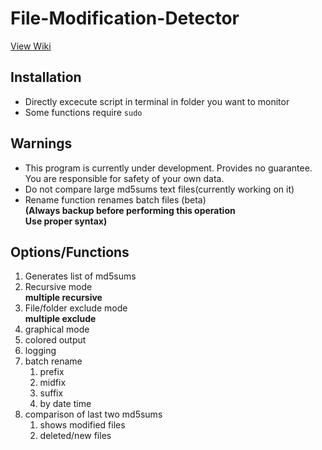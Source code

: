# File-Modification-Detector

[View Wiki](https://github.com/SohamSPB/File-Modification-Detector/wiki)

## Installation
- Directly excecute script in terminal in folder you want to monitor
- Some functions require `sudo`

## Warnings
- This program is currently under development. Provides no guarantee. You are responsible for safety of your own data.
- Do not compare large md5sums text files(currently working on it)
- Rename function renames batch files (beta)  
	**(Always backup before performing this operation**  
	**Use proper syntax)**

## Options/Functions
1. Generates list of md5sums
1. Recursive mode  
	**multiple recursive**
1. File/folder exclude mode  
	**multiple exclude**
1. graphical mode
1. colored output
1. logging
1. batch rename  
	1. prefix
	1. midfix
	1. suffix
	1. by date time
1. comparison of last two md5sums
	1. shows modified files
	1. deleted/new files
